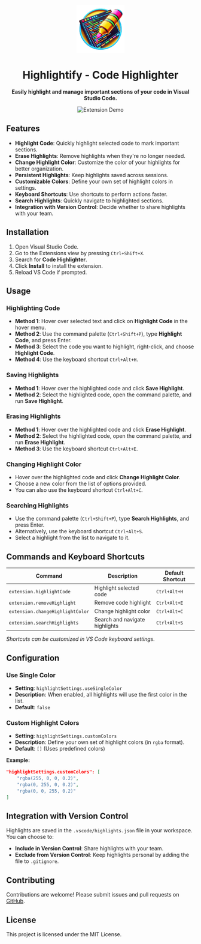 <div align="center">

![LOGO](images/icon128-circle.png)

# Highlightify - Code Highlighter

**Easily highlight and manage important sections of your code in Visual Studio Code.**



![Extension Demo](https://github.com/ankit-aglawe/highlightify/raw/main/images/demo2-std.gif)

</div>

## Features

- **Highlight Code**: Quickly highlight selected code to mark important sections.
- **Erase Highlights**: Remove highlights when they're no longer needed.
- **Change Highlight Color**: Customize the color of your highlights for better organization.
- **Persistent Highlights**: Keep highlights saved across sessions.
- **Customizable Colors**: Define your own set of highlight colors in settings.
- **Keyboard Shortcuts**: Use shortcuts to perform actions faster.
- **Search Highlights**: Quickly navigate to highlighted sections.
- **Integration with Version Control**: Decide whether to share highlights with your team.


## Installation

1. Open Visual Studio Code.
2. Go to the Extensions view by pressing `Ctrl+Shift+X`.
3. Search for **Code Highlighter**.
4. Click **Install** to install the extension.
5. Reload VS Code if prompted.

## Usage

### Highlighting Code

- **Method 1**: Hover over selected text and click on **Highlight Code** in the hover menu.
- **Method 2**: Use the command palette (`Ctrl+Shift+P`), type **Highlight Code**, and press Enter.
- **Method 3**: Select the code you want to highlight, right-click, and choose **Highlight Code**.
- **Method 4**: Use the keyboard shortcut `Ctrl+Alt+H`.

### Saving Highlights

- **Method 1**: Hover over the highlighted code and click **Save Highlight**.
- **Method 2**: Select the highlighted code, open the command palette, and run **Save Highlight**.

### Erasing Highlights

- **Method 1**: Hover over the highlighted code and click **Erase Highlight**.
- **Method 2**: Select the highlighted code, open the command palette, and run **Erase Highlight**.
- **Method 3**: Use the keyboard shortcut `Ctrl+Alt+E`.

### Changing Highlight Color

- Hover over the highlighted code and click **Change Highlight Color**.
- Choose a new color from the list of options provided.
- You can also use the keyboard shortcut `Ctrl+Alt+C`.

### Searching Highlights

- Use the command palette (`Ctrl+Shift+P`), type **Search Highlights**, and press Enter.
- Alternatively, use the keyboard shortcut `Ctrl+Alt+S`.
- Select a highlight from the list to navigate to it.

## Commands and Keyboard Shortcuts

| Command                           | Description                      | Default Shortcut |
|-----------------------------------|----------------------------------|------------------|
| `extension.highlightCode`         | Highlight selected code          | `Ctrl+Alt+H`     |
| `extension.removeHighlight`       | Remove code highlight            | `Ctrl+Alt+E`     |
| `extension.changeHighlightColor`  | Change highlight color           | `Ctrl+Alt+C`     |
| `extension.searchHighlights`      | Search and navigate highlights   | `Ctrl+Alt+S`     |

*Shortcuts can be customized in VS Code keyboard settings.*

## Configuration

### Use Single Color

- **Setting**: `highlightSettings.useSingleColor`
- **Description**: When enabled, all highlights will use the first color in the list.
- **Default**: `false`

### Custom Highlight Colors

- **Setting**: `highlightSettings.customColors`
- **Description**: Define your own set of highlight colors (in `rgba` format).
- **Default**: `[]` (Uses predefined colors)

**Example:**

```json
"highlightSettings.customColors": [
    "rgba(255, 0, 0, 0.2)",
    "rgba(0, 255, 0, 0.2)", 
    "rgba(0, 0, 255, 0.2)"  
]
```

## Integration with Version Control

Highlights are saved in the `.vscode/highlights.json` file in your workspace. You can choose to:

- **Include in Version Control**: Share highlights with your team.
- **Exclude from Version Control**: Keep highlights personal by adding the file to `.gitignore`.

## Contributing

Contributions are welcome! Please submit issues and pull requests on [GitHub](https://github.com/ankit-aglawe/code-highlighter).

## License

This project is licensed under the MIT License.
